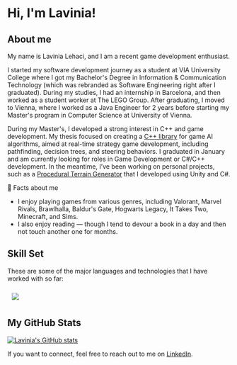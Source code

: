# Hi, I'm Lavinia!

## About me
My name is Lavinia Lehaci, and I am a recent game development enthusiast. 

I started my software development journey as a student at VIA University College where I got my Bachelor's Degree in Information & Communication Technology (which was rebranded as Software Engineering right after I graduated). During my studies, I had an internship in Barcelona, and then worked as a student worker at The LEGO Group. After graduating, I moved to Vienna, where I worked as a Java Engineer for 2 years before starting my Master's program in Computer Science at University of Vienna. 

During my Master's, I developed a strong interest in C++ and game development. My thesis focused on creating a [C++ library](https://github.com/lavinia-lehaci/ViennaGameAILibrary) for game AI algorithms, aimed at real-time strategy game development, including pathfinding, decision trees, and steering behaviors. I graduated in January and am currently looking for roles in Game Development or C#/C++ development. In the meantime, I’ve been working on personal projects, such as a [Procedural Terrain Generator](https://github.com/lavinia-lehaci/Procedural-Terrain-Generator) that I developed using Unity and C#.

👾 Facts about me
- I enjoy playing games from various genres, including Valorant, Marvel Rivals, Brawlhalla, Baldur's Gate, Hogwarts Legacy, It Takes Two, Minecraft, and Sims.
- I also enjoy reading — though I tend to devour a book in a day and then not touch another one for months.

## Skill Set
These are some of the major languages and technologies that I have worked with so far:
<p>
  <a href="https://skillicons.dev">
    <img style="margin: 10px"src="https://skillicons.dev/icons?i=cs,cpp,java,py,js,unity,visualstudio,vscode,docker,github,git&perline=13"/> 
  </a>
</p>

## My GitHub Stats
[![Lavinia's GitHub stats](https://github-readme-stats.vercel.app/api?username=lavinia-lehaci)](https://github.com/lavinia-lehaci/github-readme-stats)

If you want to connect, feel free to reach out to me on [LinkedIn](https://www.linkedin.com/in/lehacilavinia/).

